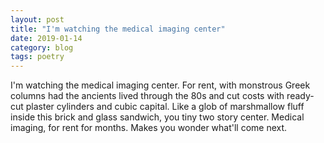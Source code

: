 ```yaml
---
layout: post
title: "I'm watching the medical imaging center"
date: 2019-01-14
category: blog
tags: poetry
---
```


I'm watching the medical imaging center.
For rent, with monstrous Greek columns
had the ancients lived through the 80s
and cut costs with ready-cut plaster
cylinders and cubic capital.
Like a glob of marshmallow
fluff inside this brick and glass
sandwich,
you tiny two story center.
Medical imaging, for rent for months.
Makes you wonder what'll come next.
